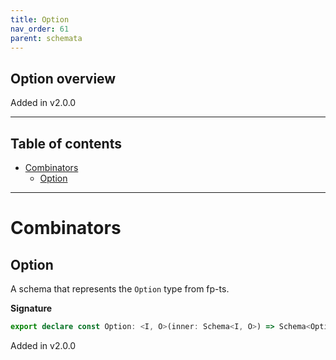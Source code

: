 ```yaml
---
title: Option
nav_order: 61
parent: schemata
---
```


## Option overview

Added in v2.0.0

---

<h2 class="text-delta">Table of contents</h2>

- [Combinators](#combinators)
  - [Option](#option)

---

# Combinators

## Option

A schema that represents the `Option` type from fp-ts.

**Signature**

```ts
export declare const Option: <I, O>(inner: Schema<I, O>) => Schema<Option_<I>, Option_<O>>
```

Added in v2.0.0

